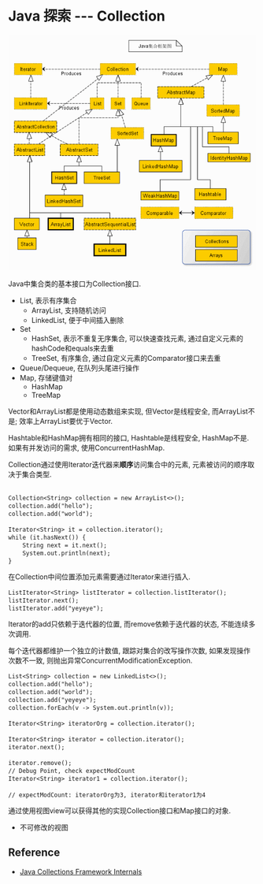 # Java 探索 --- Collection

![Collection Design](./img/collection-design.gif)

Java中集合类的基本接口为Collection接口.

- List, 表示有序集合
    + ArrayList, 支持随机访问
    + LinkedList, 便于中间插入删除
- Set
    + HashSet, 表示不重复无序集合, 可以快速查找元素, 通过自定义元素的hashCode和equals来去重
    + TreeSet, 有序集合, 通过自定义元素的Comparator接口来去重
- Queue/Dequeue, 在队列头尾进行操作
- Map, 存储键值对
    + HashMap
    + TreeMap

Vector和ArrayList都是使用动态数组来实现,
但Vector是线程安全, 而ArrayList不是;
效率上ArrayList要优于Vector.

Hashtable和HashMap拥有相同的接口,
Hashtable是线程安全, HashMap不是.
如果有并发访问的需求, 使用ConcurrentHashMap.

Collection通过使用Iterator迭代器来**顺序**访问集合中的元素,
元素被访问的顺序取决于集合类型.

```

Collection<String> collection = new ArrayList<>();
collection.add("hello");
collection.add("world");

Iterator<String> it = collection.iterator();
while (it.hasNext()) {
    String next = it.next();
    System.out.println(next);
}

```

在Collection中间位置添加元素需要通过Iterator来进行插入.

```
ListIterator<String> listIterator = collection.listIterator();
listIterator.next();
listIterator.add("yeyeye");
```

Iterator的add只依赖于迭代器的位置,
而remove依赖于迭代器的状态, 不能连续多次调用.

每个迭代器都维护一个独立的计数值, 跟踪对集合的改写操作次数,
如果发现操作次数不一致, 则抛出异常ConcurrentModificationException.

```
List<String> collection = new LinkedList<>();
collection.add("hello");
collection.add("world");
collection.add("yeyeye");
collection.forEach(v -> System.out.println(v));

Iterator<String> iteratorOrg = collection.iterator();

Iterator<String> iterator = collection.iterator();
iterator.next();

iterator.remove();
// Debug Point, check expectModCount
Iterator<String> iterator1 = collection.iterator();

// expectModCount: iteratorOrg为3, iterator和iterator1为4

```

通过使用视图view可以获得其他的实现Collection接口和Map接口的对象.

- 不可修改的视图


## Reference

- [Java Collections Framework Internals](https://github.com/CarpenterLee/JCFInternals)